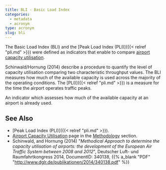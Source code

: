 ```yaml
---
title: BLI - Basic Load Index
categories:
  - metadata
  - acronym
type: acronym
slug: bli
---
```



The Basic Load Index (BLI) and the [Peak Load Index (PLI)]({{< relref "pli.md" >}}) were defined as indicators that enable to compare [airport capacity utilisation](/reference/methodology/airport_capacity_utilisation/).

Schinwald/Hornung (2014) describe a procedure to quantify the level of capacity utilisation comparing two characteristic throughput values.
The BLI measures how much of the available capacity is used across the majority of the operating conditions.
The [PLI)]({{< relref "pli.md" >}}) is a measure for the time the airport operates traffic peaks.




An indicator which assesses how much of the available capacity at an airport is already used.

## See Also

* [Peak Load Index (PLI)]({{< relref "pli.md" >}}).
* [Airport Capacity Utilisation](/reference/methodology/airport_capacity_utilisation/) page in the [Methodology](/reference/methodology//) section.
* Schinwald, and Hornung (2014) "_Methodical Approach to determine the capacity utilisation of airports: the development of the European Air Traffic System between 2008 and 2012_", Deutscher Luft- und Raumfahrtkongress 2014, DocumentID: 340138, {{% a_blank "PDF" "http://www.dglr.de/publikationen/2014/340138.pdf" %}}
